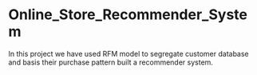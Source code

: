 # Online_Store_Recommender_System

In this project we have used RFM model to segregate customer database and basis their purchase pattern built a recommender system.
